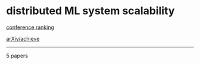 # distributed ML system scalability
[conference ranking](!http://www.conferenceranks.com/#data)

[arXiv/achieve](!https://arxiv.org/find/all/1/all:+AND+scalability+AND+system+AND+distributed+ML/0/1/0/all/0/1)

---
5 papers

#
